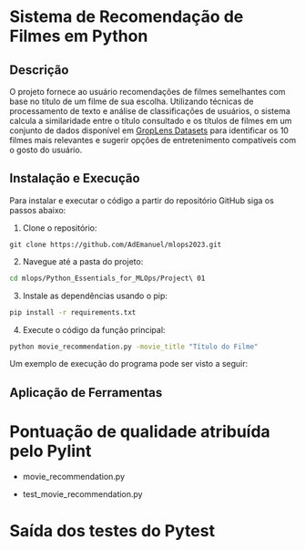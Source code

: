# Sistema de Recomendação de Filmes em Python

## Descrição

O projeto fornece ao usuário recomendações de filmes semelhantes com base no título de um filme de sua escolha. Utilizando técnicas de processamento de texto e análise de classificações de usuários, o sistema calcula a similaridade entre o título consultado e os títulos de filmes em um conjunto de dados disponível em [GropLens Datasets](http://files.grouplens.org/datasets/movielens/ml-25m.zip) para identificar os 10 filmes mais relevantes e sugerir opções de entretenimento compatíveis com o gosto do usuário.

## Instalação e Execução

Para instalar e executar o código a partir do repositório GitHub siga os passos abaixo: 

1. Clone o repositório:

```bssh
git clone https://github.com/AdEmanuel/mlops2023.git
```

2. Navegue até a pasta do projeto:

```bash
cd mlops/Python_Essentials_for_MLOps/Project\ 01
```

3. Instale as dependências usando o pip:

```bash
pip install -r requirements.txt
```

4. Execute o código da função principal:

```bash
python movie_recommendation.py -movie_title "Título do Filme"
```

Um exemplo de execução do programa pode ser visto a seguir: 

## Aplicação de Ferramentas

# Pontuação de qualidade atribuída pelo Pylint

- movie_recommendation.py

- test_movie_recommendation.py

# Saída dos testes do Pytest
